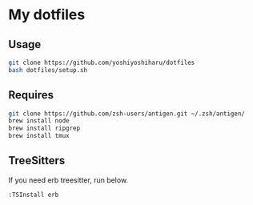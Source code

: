 # My dotfiles

## Usage
```sh
git clone https://github.com/yoshiyoshiharu/dotfiles
bash dotfiles/setup.sh
```

## Requires
```sh
git clone https://github.com/zsh-users/antigen.git ~/.zsh/antigen/
brew install node
brew install ripgrep
brew install tmux
```

## TreeSitters
If you need erb treesitter, run below.

```vim
:TSInstall erb
```
